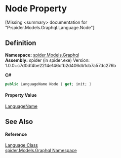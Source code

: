 # Node Property


\[Missing &lt;summary&gt; documentation for "P:spider.Models.Graphql.Language.Node"\]



## Definition
**Namespace:** <a href="a7324a28-4f46-beaa-9269-26a8fa385391">spider.Models.Graphql</a>  
**Assembly:** spider (in spider.exe) Version: 1.0.0+c7d0df4be2214e146cfb2d406db1cb7a57dc276b

**C#**
``` C#
public LanguageName Node { get; init; }
```



#### Property Value
<a href="88c3aad9-7990-94bb-6ff9-6b72269c772a">LanguageName</a>

## See Also


#### Reference
<a href="757885eb-a26f-6677-3a7b-0eea69d45d0e">Language Class</a>  
<a href="a7324a28-4f46-beaa-9269-26a8fa385391">spider.Models.Graphql Namespace</a>  

